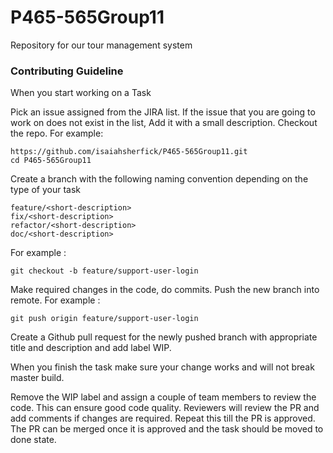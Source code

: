 # P465-565Group11
Repository for our tour management system

### Contributing Guideline

When you start working on a Task

Pick an issue assigned from the JIRA list. If the issue that you are going to work on does not exist in the list, Add it with a small description.
Checkout the repo.
For example:

```
https://github.com/isaiahsherfick/P465-565Group11.git
cd P465-565Group11
```

Create a branch with the following naming convention depending on the type of your task

```
feature/<short-description>
fix/<short-description>
refactor/<short-description>
doc/<short-description>
```

For example :

```
git checkout -b feature/support-user-login
```

Make required changes in the code, do commits.
Push the new branch into remote.
For example :

```
git push origin feature/support-user-login
```

Create a Github pull request for the newly pushed branch with appropriate title and description and add label WIP.

When you finish the task make sure your change works and will not break master build. 

Remove the WIP label and assign a couple of team members to review the code. This can ensure good code quality. Reviewers will review the PR and add comments if changes are required. Repeat this till the PR is approved. The PR can be merged once it is approved and the task should be moved to done state.
